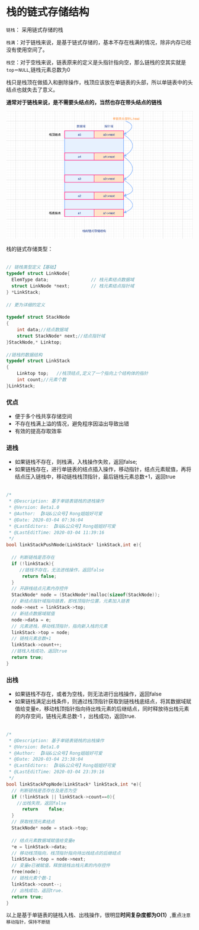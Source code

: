 <!--
 * @Description: 栈的链式存储结构
 * @Version: Beta1.0
 * @Author: 【B站&公众号】Rong姐姐好可爱
 * @Date: 2020-03-12 08:15:40
 * @LastEditors: 【B站&公众号】Rong姐姐好可爱
 * @LastEditTime: 2021-03-13 17:05:26
-->


# 栈的链式存储结构

`链栈`： 采用链式存储的栈

`栈满`：对于链栈来说，是基于链式存储的，基本不存在栈满的情况，除非内存已经没有使用空间了。

`栈空`：对于空栈来说，链表原来的定义是头指针指向空，那么链栈的空其实就是`top＝NULL`,链栈元素总数为0


栈只是栈顶在做插入和删除操作，栈顶应该放在单链表的头部，所以单链表中的头结点也就失去了意义。

**通常对于链栈来说，是不需要头结点的，当然也存在带头结点的链栈**


![](数据结构/栈和队列/images/栈的链式存储结构.png)


栈的链式存储类型：

```C++

// 链栈类型定义【基础】
typedef struct LinkNode{
  ElemType data;                // 栈元素结点数据域
  struct LinkNode *next;        // 栈元素结点指针域
} *LinkStack;

// 更为详细的定义

typedef struct StackNode 
{
	int data;//结点数据域
	struct StackNode* next;//结点指针域
}StackNode,* Linktop;
 
//链栈的数据结构
typedef struct LinkStack 
{
	Linktop top;   //栈顶结点,定义了一个指向上个结构体的指针
	int count;//元素个数
}LinkStack;

```

### 优点

- 便于多个栈共享存储空间
- 不存在栈满上溢的情况，避免程序因溢出导致出错
- 有效的提高存取效率


### 进栈

- 如果链栈不存在，则栈满，入栈操作失败，返回false;
- 如果链栈存在，进行单链表的结点插入操作，移动指针，结点元素赋值，再将结点压入链栈中，移动链栈栈顶指针，最后链栈元素总数+1，返回true


```C++

/*
 * @Description: 基于单链表链栈的进栈操作
 * @Version: Beta1.0
 * @Author: 【B站&公众号】Rong姐姐好可爱
 * @Date: 2020-03-04 07:36:04
 * @LastEditors: 【B站&公众号】Rong姐姐好可爱
 * @LastEditTime: 2020-03-04 11:39:16
 */
bool linkStackPushNode(LinkStack* linkStack,int e){

  // 判断链栈是否存在
  if (!linkStack){
     //链栈不存在，无法进栈操作，返回false
	  return false;
  }
  // 开辟栈结点元素内存控件
  StackNode* node = (StackNode*)malloc(sizeof(StackNode));
  // 新结点指针域指向链表，即栈顶指针位置，元素加入链表
  node->next = linkStack->top;           
  // 新结点数据域赋值
  node->data = e;
  // 元素进栈，移动栈顶指针，指向新入栈的元素
  linkStack->top = node; 
  // 链栈元素总数+1                
  linkStack->count++;
  //链栈入栈成功，返回true
  return true;
}
```

### 出栈

- 如果链栈不存在，或者为空栈，则无法进行出栈操作，返回false
- 如果链栈满足出栈条件，则通过栈顶指针获取到链栈栈底结点，将其数据域赋值给变量e，移动栈顶指针指向待出栈元素的后继结点，同时释放待出栈元素的内存空间，链栈元素总数-1 ，出栈成功，返回true.


```C++

/*
 * @Description: 基于单链表链栈的出栈操作
 * @Version: Beta1.0
 * @Author: 【B站&公众号】Rong姐姐好可爱
 * @Date: 2020-03-04 23:38:04
 * @LastEditors: 【B站&公众号】Rong姐姐好可爱
 * @LastEditTime: 2020-03-04 23:39:16
 */
bool linkStackPopNode(LinkStack* linkStack,int *e){
  // 判断链栈是否存在及是否为空
  if (!linkStack || linkStack->count==0){
    //出栈失败，返回false
	  return	false;
  }
  // 获取栈顶元素结点
  StackNode* node = stack->top;

  // 结点元素数据域赋值给变量e
  *e = linkStack->data;
  // 移动栈顶指向，栈顶指针指向待出栈结点的后继结点
  linkStack->top = node->next;   
  // 变量e已被赋值，释放链栈出栈元素的内存控件
  free(node);      
  // 链栈元素个数-1          
  linkStack->count--;
  // 出栈成功，返回true.
  return true;
}

```


以上是基于单链表的链栈入栈、出栈操作，很明显**时间复杂度都为O(1）**,重点`注意移动指针，保持不断链`